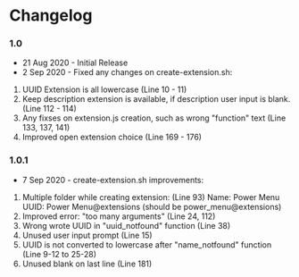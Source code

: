# Changelog

### 1.0
- 21 Aug 2020 - Initial Release
- 2 Sep 2020 - Fixed any changes on create-extension.sh:
1. UUID Extension is all lowercase (Line 10 - 11)
2. Keep description extension is available, if description user input is blank. (Line 112 - 114)
3. Any fixses on extension.js creation, such as wrong "function" text (Line 133, 137, 141)
4. Improved open extension choice (Line 169 - 176)

### 1.0.1
- 7 Sep 2020 - create-extension.sh improvements:
1. Multiple folder while creating extension: (Line 93)
      Name: Power Menu
      UUID: Power Menu@extensions (should be power_menu@extensions)
2. Improved error: "too many arguments" (Line 24, 112)
3. Wrong wrote UUID in "uuid_notfound" function (Line 38)
4. Unused user input prompt (Line 15)
5. UUID is not converted to lowercase after "name_notfound" function (Line 9-12 to 25-28)
6. Unused blank on last line (Line 181)
